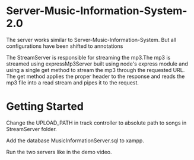 # Server-Music-Information-System-2.0
The server works similar to Server-Music-Information-System. But all configurations have been shifted to annotations

The StreamServer is responsible for streaming the mp3.The mp3 is streamed using expressMp3Server built using node's express module and using a single get method to stream the mp3 through the requested URL. The get method applies the proper header to the response and reads the mp3 file into a read stream and pipes it to the request.

# Getting Started

Change the UPLOAD_PATH in track controller to absolute path to songs in StreamServer folder.

Add the database MusicInformationServer.sql to xampp.

Run the two servers like in the demo video.
